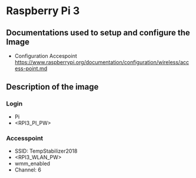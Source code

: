 # Raspberry Pi 3

## Documentations used to setup and configure the Image

- Configuration Accespoint https://www.raspberrypi.org/documentation/configuration/wireless/access-point.md

## Description of the image

### Login

- Pi
- <RPI3_PI_PW>

### Accesspoint

- SSID: TempStabilizer2018
- <RPI3_WLAN_PW>
- wmm_enabled
- Channel: 6

